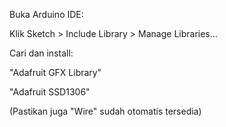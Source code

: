 Buka Arduino IDE:

Klik Sketch > Include Library > Manage Libraries...

Cari dan install:

"Adafruit GFX Library"

"Adafruit SSD1306"

(Pastikan juga "Wire" sudah otomatis tersedia)

